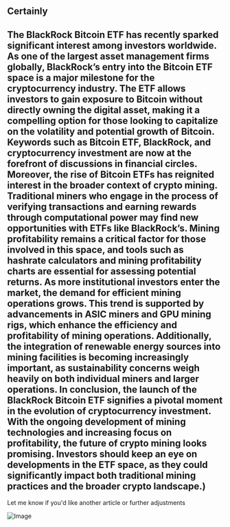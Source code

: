 Certainly
---
The **BlackRock Bitcoin ETF** has recently sparked significant interest among investors worldwide. As one of the largest asset management firms globally, BlackRock’s entry into the Bitcoin ETF space is a major milestone for the cryptocurrency industry. The ETF allows investors to gain exposure to Bitcoin without directly owning the digital asset, making it a compelling option for those looking to capitalize on the volatility and potential growth of Bitcoin. Keywords such as **Bitcoin ETF**, **BlackRock**, and **cryptocurrency investment** are now at the forefront of discussions in financial circles.
Moreover, the rise of Bitcoin ETFs has reignited interest in the broader context of **crypto mining**. Traditional miners who engage in the process of verifying transactions and earning rewards through computational power may find new opportunities with ETFs like BlackRock’s. Mining profitability remains a critical factor for those involved in this space, and tools such as **hashrate calculators** and **mining profitability charts** are essential for assessing potential returns.
As more institutional investors enter the market, the demand for efficient mining operations grows. This trend is supported by advancements in **ASIC miners** and **GPU mining rigs**, which enhance the efficiency and profitability of mining operations. Additionally, the integration of renewable energy sources into mining facilities is becoming increasingly important, as sustainability concerns weigh heavily on both individual miners and larger operations.
In conclusion, the launch of the **BlackRock Bitcoin ETF** signifies a pivotal moment in the evolution of cryptocurrency investment. With the ongoing development of mining technologies and increasing focus on profitability, the future of crypto mining looks promising. Investors should keep an eye on developments in the ETF space, as they could significantly impact both traditional mining practices and the broader crypto landscape.)
--- 
Let me know if you'd like another article or further adjustments


![Image](https://github.com/user-attachments/assets/d7419ec9-dc67-403f-bf28-8faea5f1f74f)